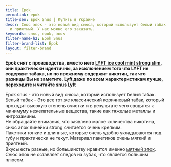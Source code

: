 ```yaml
---
title: Epok
permalink: epok
title-seo: Epok Snus | Купить в Украине
descr: Снюс эпок - это новый вид снюса, который использует белый табак. Он очень крепкий
  и приятный. У нас можно его заказать.
keywords: снюс, epok, эпок
filter-name-h2: Epok Snus
filter-brand-list: Epok
layout: filter-brand
---
```


**Epok снят с производства, вместо него [LYFT ice cool mint strong slim](/lyft-strong-ice-cool-mint-slim-all-white), они практически идентичны, за исключением того что LYFT не содержит табака, но по прежнему содержит никотин, так что разницы Вы не заметите. Lyft даже по всем характеристикам лучше, переходите и читайте [snus Lyft](/lyft-strong-ice-cool-mint-slim-all-white)**

Epok snus - это новый вид снюса, который использует белый табак.<br>
Белый табак - Это все тот же классический коричневый табак, который проходит высокую степень очистки и в результате чего сводятся к минимуму нежелательные вещества, такие как тяжелые металлы и нитрозамины.<br>
Не обращайте внимания, что заявлено малое количества никотина, снюс эпок линейки strong считается очень крепким.<br>
Пакетики тонкие и длинные, которые очень удобно укладываются под губу и практически не текут. Материал пакетиков очень мягкий и приятный.<br>
Вкусы есть разные, но большинству нравится именно [мятный эпок](/epok-strong-ice-cool-mint).<br>
Снюс эпок не оставляет следов на зубах, что является большим плюсом.